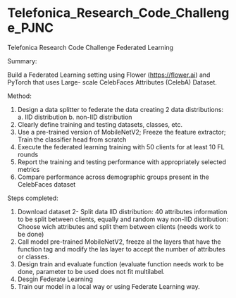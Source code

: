 # Telefonica_Research_Code_Challenge_PJNC
Telefonica Research Code Challenge Federated Learning 


Summary:

Build a Federated Learning setting using Flower (https://flower.ai) and PyTorch that uses Large-
scale CelebFaces Attributes (CelebA) Dataset.

Method:
1) Design a data splitter to federate the data creating 2 data distributions:
a. IID distribution
b. non-IID distribution
2) Clearly define training and testing datasets, classes, etc.
3) Use a pre-trained version of MobileNetV2; Freeze the feature extractor; Train the classifier
head from scratch
4) Execute the federated learning training with 50 clients for at least 10 FL rounds
5) Report the training and testing performance with appropriately selected metrics
6) Compare performance across demographic groups present in the CelebFaces dataset

Steps completed:
1. Download dataset 
2- Split data 
   IID distribution:
      40 attributes information to be split between clients, equally and random way
   non-IID distribution:
      Choose wich attributes and split them between clients (needs work to be done)
3. Call model pre-trained MobileNetV2, freeze al the layers that have the function tag and modify the las layer to accept
   the number of attributes or classes.
4. Design train and evaluate function (evaluate function needs work to be done, parameter to be used does not fit multilabel. 
5. Desgin Federate Learning
6. Train our model in a local way or using Federate Learning way.
  
